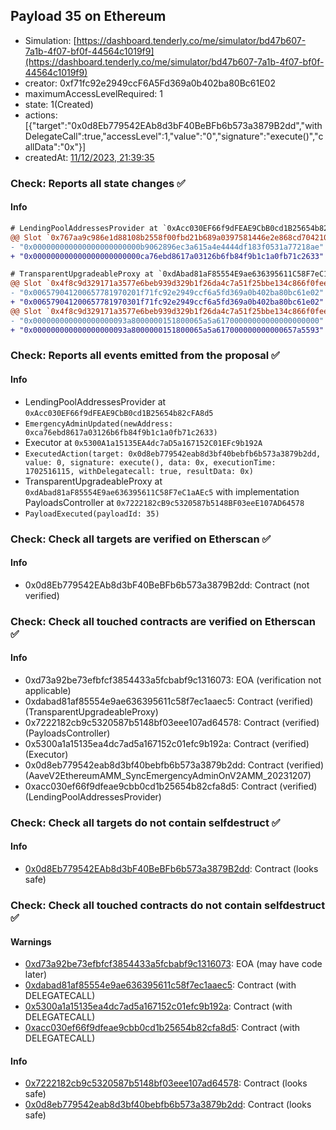 ## Payload 35 on Ethereum

- Simulation: [https://dashboard.tenderly.co/me/simulator/bd47b607-7a1b-4f07-bf0f-44564c1019f9](https://dashboard.tenderly.co/me/simulator/bd47b607-7a1b-4f07-bf0f-44564c1019f9)
- creator: 0xf71fc92e2949ccF6A5Fd369a0b402ba80Bc61E02
- maximumAccessLevelRequired: 1
- state: 1(Created)
- actions: [{"target":"0x0d8Eb779542EAb8d3bF40BeBFb6b573a3879B2dd","withDelegateCall":true,"accessLevel":1,"value":"0","signature":"execute()","callData":"0x"}]
- createdAt: [11/12/2023, 21:39:35](https://etherscan.io/tx/0x2f83322d3e22016a8fd349ad1d6e4c494c3125e017e8d9c3fc5f4623a2787843)

### Check: Reports all state changes :white_check_mark:

#### Info


```diff
# LendingPoolAddressesProvider at `0xAcc030EF66f9dFEAE9CbB0cd1B25654b82cFA8d5`
@@ Slot `0x767aa9c986e1d88108b2558f00fbd21b689a0397581446e2e868cd70421026cc` @@
- "0x000000000000000000000000b9062896ec3a615a4e4444df183f0531a77218ae"
+ "0x000000000000000000000000ca76ebd8617a03126b6fb84f9b1c1a0fb71c2633"
```

```diff
# TransparentUpgradeableProxy at `0xdAbad81aF85554E9ae636395611C58F7eC1aAEc5` with implementation PayloadsController at `0x7222182cB9c5320587b5148BF03eeE107AD64578`
@@ Slot `0x4f8c9d329171a3577e6beb939d329b1f26da4c7a51f25bbe134c866f0feee945` @@
- "0x006579041200657781970201f71fc92e2949ccf6a5fd369a0b402ba80bc61e02"
+ "0x006579041200657781970301f71fc92e2949ccf6a5fd369a0b402ba80bc61e02"
@@ Slot `0x4f8c9d329171a3577e6beb939d329b1f26da4c7a51f25bbe134c866f0feee946` @@
- "0x000000000000000000093a8000000151800065a5a61700000000000000000000"
+ "0x000000000000000000093a8000000151800065a5a617000000000000657a5593"
```


### Check: Reports all events emitted from the proposal :white_check_mark:

#### Info

- LendingPoolAddressesProvider at `0xAcc030EF66f9dFEAE9CbB0cd1B25654b82cFA8d5`
- `EmergencyAdminUpdated(newAddress: 0xca76ebd8617a03126b6fb84f9b1c1a0fb71c2633)`
- Executor at `0x5300A1a15135EA4dc7aD5a167152C01EFc9b192A`
- `ExecutedAction(target: 0x0d8eb779542eab8d3bf40bebfb6b573a3879b2dd, value: 0, signature: execute(), data: 0x, executionTime: 1702516115, withDelegatecall: true, resultData: 0x)`
- TransparentUpgradeableProxy at `0xdAbad81aF85554E9ae636395611C58F7eC1aAEc5` with implementation PayloadsController at `0x7222182cB9c5320587b5148BF03eeE107AD64578`
- `PayloadExecuted(payloadId: 35)`

### Check: Check all targets are verified on Etherscan :white_check_mark:

#### Info

- 0x0d8Eb779542EAb8d3bF40BeBFb6b573a3879B2dd: Contract (not verified)

### Check: Check all touched contracts are verified on Etherscan :white_check_mark:

#### Info

- 0xd73a92be73efbfcf3854433a5fcbabf9c1316073: EOA (verification not applicable)
- 0xdabad81af85554e9ae636395611c58f7ec1aaec5: Contract (verified) (TransparentUpgradeableProxy)
- 0x7222182cb9c5320587b5148bf03eee107ad64578: Contract (verified) (PayloadsController)
- 0x5300a1a15135ea4dc7ad5a167152c01efc9b192a: Contract (verified) (Executor)
- 0x0d8eb779542eab8d3bf40bebfb6b573a3879b2dd: Contract (verified) (AaveV2EthereumAMM_SyncEmergencyAdminOnV2AMM_20231207)
- 0xacc030ef66f9dfeae9cbb0cd1b25654b82cfa8d5: Contract (verified) (LendingPoolAddressesProvider)

### Check: Check all targets do not contain selfdestruct :white_check_mark:

#### Info

- [0x0d8Eb779542EAb8d3bF40BeBFb6b573a3879B2dd](https://etherscan.io/address/0x0d8Eb779542EAb8d3bF40BeBFb6b573a3879B2dd): Contract (looks safe)

### Check: Check all touched contracts do not contain selfdestruct :white_check_mark:

#### Warnings

- [0xd73a92be73efbfcf3854433a5fcbabf9c1316073](https://etherscan.io/address/0xd73a92be73efbfcf3854433a5fcbabf9c1316073): EOA (may have code later)
- [0xdabad81af85554e9ae636395611c58f7ec1aaec5](https://etherscan.io/address/0xdabad81af85554e9ae636395611c58f7ec1aaec5): Contract (with DELEGATECALL)
- [0x5300a1a15135ea4dc7ad5a167152c01efc9b192a](https://etherscan.io/address/0x5300a1a15135ea4dc7ad5a167152c01efc9b192a): Contract (with DELEGATECALL)
- [0xacc030ef66f9dfeae9cbb0cd1b25654b82cfa8d5](https://etherscan.io/address/0xacc030ef66f9dfeae9cbb0cd1b25654b82cfa8d5): Contract (with DELEGATECALL)

#### Info

- [0x7222182cb9c5320587b5148bf03eee107ad64578](https://etherscan.io/address/0x7222182cb9c5320587b5148bf03eee107ad64578): Contract (looks safe)
- [0x0d8eb779542eab8d3bf40bebfb6b573a3879b2dd](https://etherscan.io/address/0x0d8eb779542eab8d3bf40bebfb6b573a3879b2dd): Contract (looks safe)

